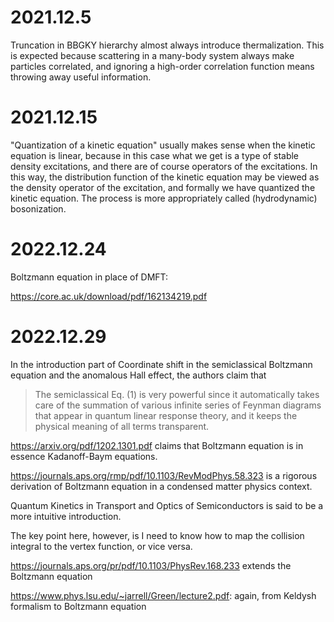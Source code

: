 # 2021.12.5

Truncation in BBGKY hierarchy almost always introduce thermalization. This is expected because scattering 
in a many-body system always make particles correlated, and ignoring a high-order correlation function 
means throwing away useful information.

# 2021.12.15

"Quantization of a kinetic equation" usually makes sense when the kinetic equation is linear, because 
in this case what we get is a type of stable density excitations, and there are of course operators 
of the excitations. In this way, the distribution function of the kinetic equation may be viewed
as the density operator of the excitation, and formally we have quantized the kinetic equation.
The process is more appropriately called (hydrodynamic) bosonization.

# 2022.12.24

Boltzmann equation in place of DMFT:

https://core.ac.uk/download/pdf/162134219.pdf

# 2022.12.29

In the introduction part of 
Coordinate shift in the semiclassical Boltzmann equation and the anomalous Hall effect,
the authors claim that 
> The semiclassical Eq. (1) is very powerful since it automatically takes care of the summation of various infinite series of Feynman diagrams that appear in quantum linear response theory, and it keeps the physical meaning of all terms transparent.

https://arxiv.org/pdf/1202.1301.pdf claims that Boltzmann equation is in essence Kadanoff-Baym equations.

https://journals.aps.org/rmp/pdf/10.1103/RevModPhys.58.323 is a rigorous derivation 
of Boltzmann equation in a condensed matter physics context.

Quantum Kinetics in Transport and Optics of Semiconductors is said to be a more intuitive introduction.

The key point here, however, is I need to know how to map the collision integral 
to the vertex function, or vice versa.

https://journals.aps.org/pr/pdf/10.1103/PhysRev.168.233 extends the Boltzmann equation

https://www.phys.lsu.edu/~jarrell/Green/lecture2.pdf: again, from Keldysh formalism to Boltzmann equation